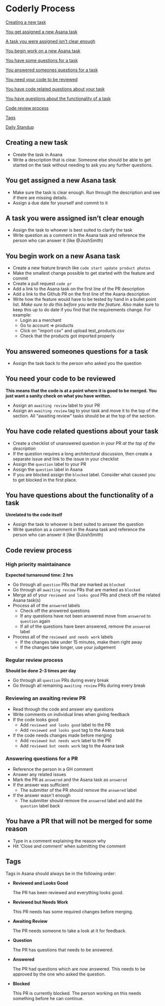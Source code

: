 # Coderly Process

[Creating a new task](#creating-a-new-task)

[You get assigned a new Asana task](#you-get-assigned-a-new-asana-task)

[A task you were assigned isn't clear enough](#a-task-you-were-assigned-isnt-clear-enough)

[You begin work on a new Asana task](#you-begin-work-on-a-new-asana-task)

[You have some questions for a task](#you-have-some-questions-for-a-task)

[You answered someones questions for a task](#you-answered-someones-questions-for-a-task)

[You need your code to be reviewed](#you-need-your-code-to-be-reviewed)

[You have code related questions about your task](#you-have-code-related-questions-about-your-task)

[You have questions about the functionality of a task](#you-have-questions-about-the-functionality-of-a-task)

[Code review process](#code-review-process)

[Tags](#tags)

[Daily Standup](#daily-standup)

## Creating a new task 
- Create the task in Asana
- Write a description that is clear. Someone else should be able to get started on the task without needing to ask you any further questions.

## You get assigned a new Asana task
- Make sure the task is clear enough. Run through the description and see if there are missing details.
- Assign a due date for yourself and commit to it

## A task you were assigned isn’t clear enough
- Assign the task to whoever is best suited to clarify the task
- Write question as a comment in the Asana task and reference the person who can answer it (like @JoshSmith)

## You begin work on a new Asana task
- Create a new feature branch like `code start update product photos`
- Make the smallest change possible to get started with the feature and commit
- Create a pull request `code pr`
- Add a link to the Asana task on the first line of the PR description
- Add a link to the Github PR on the first line of the Asana description
- Write how the feature would have to be tested by hand in a bullet point list. *Make sure to do this before you write the feature*. Also make sure to keep this up to do date if you find that the requirements change. For example:
  - Login as a merchant
  - Go to account => products
  - Click on "import csv" and upload test_products.csv
  - Check that the products got imported properly

## You answered someones questions for a task
- Assign the task back to the person who asked you the question

## You need your code to be reviewed
**This means that the code is at a point where it is good to be merged. You just want a sanity check on what you have written.**
- Assign an `awaiting review` label to your PR
- Assign an `awaiting review` tag to your task and move it to the top of the section. All “awaiting review” tasks should be at the top of the section.

## You have code related questions about your task
- Create a checklist of unanswered question in your PR *at the top of the description*
- If the question requires a long architectural discussion, then create a separate issue and link to the issue in your checklist
- Assign the `question` label to your PR
- Assign the `question` label in Asana
- If you are blocked assign the `blocked` label. Consider what caused you to get blocked in the first place.

## You have questions about the functionality of a task
**Unrelated to the code itself**
- Assign the task to whoever is best suited to answer the question
- Write question as a comment in the Asana task and reference the person who can answer it (like @JoshSmith)

## Code review process
### High priority maintainance
**Expected turnaround time: 2 hrs**
- Go through all `question` PRs that are marked as `blocked`
- Go through all `awaiting review` PRs that are marked as `blocked`
- Merge all of your `reviewed and looks good` PRs and check off the related Asana task(s)
- Process all of the `answered` labels
  - Check off the answered questions
  - If any questions have not been answered move from `answered` to `question` again
  - If all of the questions have been answered, remove the `answered` label
- Process all of the `reviewed and needs work` labels
  - If the changes take under 15 minutes, make them right away
  - If the changes take longer, use your judgement

### Regular review process
**Should be done 2-3 times per day**
- Go through all `question` PRs during every break
- Go through all remaining `awaiting review` PRs during every break

### Reviewing an awaiting review PR
- Read through the code and answer any questions
- Write comments on individual lines when giving feedback
- If the code looks good
  - Add `reviewed and looks good` label to the PR
  - Add `reviewed and looks good` tag to the Asana task
- If the code needs changes made before merging
  - Add `reviewed but needs work` label to the PR
  - Add `reviewed but needs work` tag to the Asana task
  
### Answering questions for a PR
- Reference the person in a GH comment
- Answer any related issues
- Mark the PR as `answered` and the Asana task as `answered`
- If the answer was sufficient
  - The submitter of the PR should remove the `answered` label
- If the answer wasn't enough
  - The submitter should remove the `answered` label and add the `question` label back

## You have a PR that will not be merged for some reason
- Type in a comment explaining the reason why
- Hit 'Close and comment' when submitting the comment


## Tags
Tags in Asana should always be in the following order:

- **Reviewed and Looks Good**

  The PR has been reviewed and everything looks good.

- **Reviewed but Needs Work**

  This PR needs has some required changes before merging.

- **Awaiting Review**

  The PR needs someone to take a look at it for feedback.

- **Question**

  The PR has questions that needs to be answered.
  
- **Answered**

  The PR had questions which are now answered. This needs to be approved by the one who asked the question.

- **Blocked**

  This PR is currently blocked. The person working on this needs something before he can continue.
